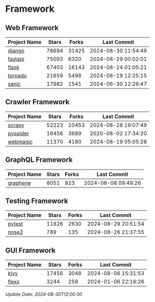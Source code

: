 # Framework

## Web Framework
| Project Name | Stars | Forks | Last Commit |
| ------------ | ----- | ----- | ----------- |
| [django](https://github.com/django/django) | 78694 | 31425 | 2024-08-30 11:54:49 |
| [fastapi](https://github.com/fastapi/fastapi) | 75093 | 6320 | 2024-08-29 00:02:01 |
| [flask](https://github.com/pallets/flask) | 67403 | 16143 | 2024-08-24 01:05:21 |
| [tornado](https://github.com/tornadoweb/tornado) | 21659 | 5498 | 2024-08-19 12:25:15 |
| [sanic](https://github.com/sanic-org/sanic) | 17982 | 1541 | 2024-06-30 12:26:47 |

## Crawler Framework
| Project Name | Stars | Forks | Last Commit |
| ------------ | ----- | ----- | ----------- |
| [scrapy](https://github.com/scrapy/scrapy) | 52223 | 10453 | 2024-08-28 19:07:49 |
| [pyspider](https://github.com/binux/pyspider) | 16456 | 3689 | 2020-08-02 17:34:20 |
| [webmagic](https://github.com/code4craft/webmagic) | 11370 | 4180 | 2024-08-19 05:05:28 |

## GraphQL Framework
| Project Name | Stars | Forks | Last Commit |
| ------------ | ----- | ----- | ----------- |
| [graphene](https://github.com/graphql-python/graphene) | 8051 | 823 | 2024-08-08 09:49:26 |

## Testing Framework
| Project Name | Stars | Forks | Last Commit |
| ------------ | ----- | ----- | ----------- |
| [pytest](https://github.com/pytest-dev/pytest) | 11826 | 2630 | 2024-08-29 20:51:54 |
| [nose2](https://github.com/nose-devs/nose2) | 789 | 135 | 2024-08-26 21:37:55 |

## GUI Framework
| Project Name | Stars | Forks | Last Commit |
| ------------ | ----- | ----- | ----------- |
| [kivy](https://github.com/kivy/kivy) | 17456 | 3048 | 2024-08-06 15:31:53 |
| [flexx](https://github.com/flexxui/flexx) | 3244 | 258 | 2024-01-06 22:16:26 |

*Update Date: 2024-08-30T12:00:30*